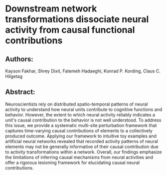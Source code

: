 # Downstream network transformations dissociate neural activity from causal functional contributions

## Authors:
Kayson Fakhar, Shrey Dixit, Fatemeh Hadaeghi, Konrad P. Kording, Claus C. Hilgetag
## Abstract:
Neuroscientists rely on distributed spatio-temporal patterns of neural activity to understand how neural units contribute to cognitive functions and behavior. However, the extent to which neural activity reliably indicates a unit's causal contribution to the behavior is not well understood. To address this issue, we provide a systematic multi-site perturbation framework that captures time-varying causal contributions of elements to a collectively produced outcome. Applying our framework to intuitive toy examples and artificial neural networks revealed that recorded activity patterns of neural elements may not be generally informative of their causal contribution due to activity transformations within a network. Overall, our findings emphasize the limitations of inferring causal mechanisms from neural activities and offer a rigorous lesioning framework for elucidating causal neural contributions.
